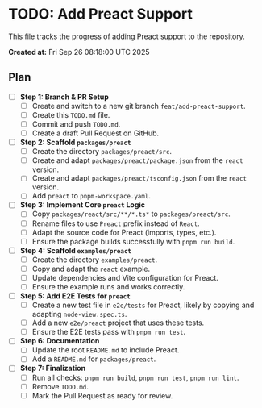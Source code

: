 # TODO: Add Preact Support

This file tracks the progress of adding Preact support to the repository.

**Created at:** Fri Sep 26 08:18:00 UTC 2025

## Plan

- [ ] **Step 1: Branch & PR Setup**
  - [ ] Create and switch to a new git branch `feat/add-preact-support`.
  - [ ] Create this `TODO.md` file.
  - [ ] Commit and push `TODO.md`.
  - [ ] Create a draft Pull Request on GitHub.

- [ ] **Step 2: Scaffold `packages/preact`**
  - [ ] Create the directory `packages/preact/src`.
  - [ ] Create and adapt `packages/preact/package.json` from the `react` version.
  - [ ] Create and adapt `packages/preact/tsconfig.json` from the `react` version.
  - [ ] Add `preact` to `pnpm-workspace.yaml`.

- [ ] **Step 3: Implement Core `preact` Logic**
  - [ ] Copy `packages/react/src/**/*.ts*` to `packages/preact/src`.
  - [ ] Rename files to use `Preact` prefix instead of `React`.
  - [ ] Adapt the source code for Preact (imports, types, etc.).
  - [ ] Ensure the package builds successfully with `pnpm run build`.

- [ ] **Step 4: Scaffold `examples/preact`**
  - [ ] Create the directory `examples/preact`.
  - [ ] Copy and adapt the `react` example.
  - [ ] Update dependencies and Vite configuration for Preact.
  - [ ] Ensure the example runs and works correctly.

- [ ] **Step 5: Add E2E Tests for `preact`**
  - [ ] Create a new test file in `e2e/tests` for Preact, likely by copying and adapting `node-view.spec.ts`.
  - [ ] Add a new `e2e/preact` project that uses these tests.
  - [ ] Ensure the E2E tests pass with `pnpm run test`.

- [ ] **Step 6: Documentation**
  - [ ] Update the root `README.md` to include Preact.
  - [ ] Add a `README.md` for `packages/preact`.

- [ ] **Step 7: Finalization**
  - [ ] Run all checks: `pnpm run build`, `pnpm run test`, `pnpm run lint`.
  - [ ] Remove `TODO.md`.
  - [ ] Mark the Pull Request as ready for review.
